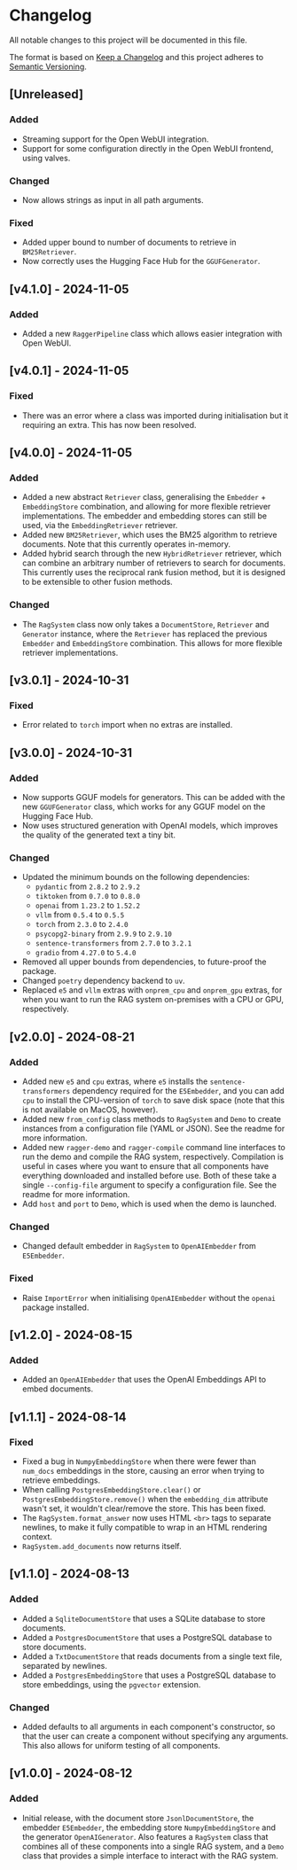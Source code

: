 # Changelog

All notable changes to this project will be documented in this file.

The format is based on [Keep a Changelog](http://keepachangelog.com/en/1.0.0/)
and this project adheres to [Semantic Versioning](http://semver.org/spec/v2.0.0.html).


## [Unreleased]
### Added
- Streaming support for the Open WebUI integration.
- Support for some configuration directly in the Open WebUI frontend, using valves.

### Changed
- Now allows strings as input in all path arguments.

### Fixed
- Added upper bound to number of documents to retrieve in `BM25Retriever`.
- Now correctly uses the Hugging Face Hub for the `GGUFGenerator`.


## [v4.1.0] - 2024-11-05
### Added
- Added a new `RaggerPipeline` class which allows easier integration with Open WebUI.


## [v4.0.1] - 2024-11-05
### Fixed
- There was an error where a class was imported during initialisation but it requiring
  an extra. This has now been resolved.


## [v4.0.0] - 2024-11-05
### Added
- Added a new abstract `Retriever` class, generalising the `Embedder` + `EmbeddingStore`
  combination, and allowing for more flexible retriever implementations. The embedder
  and embedding stores can still be used, via the `EmbeddingRetriever` retriever.
- Added new `BM25Retriever`, which uses the BM25 algorithm to retrieve documents. Note
  that this currently operates in-memory.
- Added hybrid search through the new `HybridRetriever` retriever, which can combine an
  arbitrary number of retrievers to search for documents. This currently uses the
  reciprocal rank fusion method, but it is designed to be extensible to other fusion
  methods.

### Changed
- The `RagSystem` class now only takes a `DocumentStore`, `Retriever` and `Generator`
  instance, where the `Retriever` has replaced the previous `Embedder` and
  `EmbeddingStore` combination. This allows for more flexible retriever implementations.


## [v3.0.1] - 2024-10-31
### Fixed
- Error related to `torch` import when no extras are installed.


## [v3.0.0] - 2024-10-31
### Added
- Now supports GGUF models for generators. This can be added with the new
  `GGUFGenerator` class, which works for any GGUF model on the Hugging Face Hub.
- Now uses structured generation with OpenAI models, which improves the quality of the
  generated text a tiny bit.

### Changed
- Updated the minimum bounds on the following dependencies:
	- `pydantic` from `2.8.2` to `2.9.2`
	- `tiktoken` from `0.7.0` to `0.8.0`
	- `openai` from `1.23.2` to `1.52.2`
	- `vllm` from `0.5.4` to `0.5.5`
	- `torch` from `2.3.0` to `2.4.0`
	- `psycopg2-binary` from `2.9.9` to `2.9.10`
	- `sentence-transformers` from `2.7.0` to `3.2.1`
	- `gradio` from `4.27.0` to `5.4.0`
- Removed all upper bounds from dependencies, to future-proof the package.
- Changed `poetry` dependency backend to `uv`.
- Replaced `e5` and `vllm` extras with `onprem_cpu` and `onprem_gpu` extras, for when
  you want to run the RAG system on-premises with a CPU or GPU, respectively.


## [v2.0.0] - 2024-08-21
### Added
- Added new `e5` and `cpu` extras, where `e5` installs the `sentence-transformers`
  dependency required for the `E5Embedder`, and you can add `cpu` to install the
  CPU-version of `torch` to save disk space (note that this is not available on MacOS,
  however).
- Added new `from_config` class methods to `RagSystem` and `Demo` to create instances
  from a configuration file (YAML or JSON). See the readme for more information.
- Added new `ragger-demo` and `ragger-compile` command line interfaces to run the demo
  and compile the RAG system, respectively. Compilation is useful in cases where you
  want to ensure that all components have everything downloaded and installed before
  use. Both of these take a single `--config-file` argument to specify a configuration
  file. See the readme for more information.
- Add `host` and `port` to `Demo`, which is used when the demo is launched.

### Changed
- Changed default embedder in `RagSystem` to `OpenAIEmbedder` from `E5Embedder`.

### Fixed
- Raise `ImportError` when initialising `OpenAIEmbedder` without the `openai` package
  installed.


## [v1.2.0] - 2024-08-15
### Added
- Added an `OpenAIEmbedder` that uses the OpenAI Embeddings API to embed documents.


## [v1.1.1] - 2024-08-14
### Fixed
- Fixed a bug in `NumpyEmbeddingStore` when there were fewer than `num_docs` embeddings
  in the store, causing an error when trying to retrieve embeddings.
- When calling `PostgresEmbeddingStore.clear()` or `PostgresEmbeddingStore.remove()`
  when the `embedding_dim` attribute wasn't set, it wouldn't clear/remove the store.
  This has been fixed.
- The `RagSystem.format_answer` now uses HTML `<br>` tags to separate newlines, to make
  it fully compatible to wrap in an HTML rendering context.
- `RagSystem.add_documents` now returns itself.


## [v1.1.0] - 2024-08-13
### Added
- Added a `SqliteDocumentStore` that uses a SQLite database to store documents.
- Added a `PostgresDocumentStore` that uses a PostgreSQL database to store documents.
- Added a `TxtDocumentStore` that reads documents from a single text file, separated by
  newlines.
- Added a `PostgresEmbeddingStore` that uses a PostgreSQL database to store embeddings,
  using the `pgvector` extension.

### Changed
- Added defaults to all arguments in each component's constructor, so that the
  user can create a component without specifying any arguments. This also allows for
  uniform testing of all components.


## [v1.0.0] - 2024-08-12
### Added
- Initial release, with the document store `JsonlDocumentStore`, the embedder
  `E5Embedder`, the embedding store `NumpyEmbeddingStore` and the generator
  `OpenAIGenerator`. Also features a `RagSystem` class that combines all of these
  components into a single RAG system, and a `Demo` class that provides a simple
  interface to interact with the RAG system.
